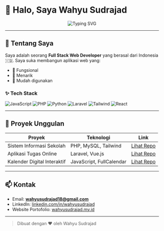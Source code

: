 # 👋 Halo, Saya Wahyu Sudrajad

<p align="center">
  <img src="https://readme-typing-svg.demolab.com?font=Inter&size=24&duration=2500&pause=1000&color=0A66C2&center=true&vCenter=true&multiline=true&width=600&height=60&lines=Full+Stack+Developer+%7C+Programmer+%7C+Tech+Enthusiast;Selamat+datang+di+portofolio+saya!" alt="Typing SVG" />
</p>

---

## 🚀 Tentang Saya

Saya adalah seorang **Full Stack Web Developer** yang berasal dari Indonesia 🇮🇩. Saya suka membangun aplikasi web yang:
- 🔧 Fungsional
- 🎨 Menarik
- 🤝 Mudah digunakan

### ✨ Tech Stack
![JavaScript](https://img.shields.io/badge/-JavaScript-F7DF1E?style=flat&logo=javascript&logoColor=black)
![PHP](https://img.shields.io/badge/-PHP-777BB4?style=flat&logo=php&logoColor=white)
![Python](https://img.shields.io/badge/-Python-3776AB?style=flat&logo=python&logoColor=white)
![Laravel](https://img.shields.io/badge/-Laravel-F55247?style=flat&logo=laravel&logoColor=white)
![Tailwind](https://img.shields.io/badge/-Tailwind_CSS-06B6D4?style=flat&logo=tailwind-css&logoColor=white)
![React](https://img.shields.io/badge/-React-61DAFB?style=flat&logo=react&logoColor=black)

---

## 📂 Proyek Unggulan

| Proyek | Teknologi | Link |
|--------|-----------|------|
| Sistem Informasi Sekolah | PHP, MySQL, Tailwind | [Lihat Repo](#) |
| Aplikasi Tugas Online | Laravel, Vue.js | [Lihat Repo](#) |
| Kalender Digital Interaktif | JavaScript, FullCalendar | [Lihat Repo](#) |

---

## 📫 Kontak

- Email: **wahyusudrajad18@gmail.com**
- LinkedIn: [linkedin.com/in/wahyusudrajad](https://linkedin.com/in/wahyusudrajad)
- Website Portofolio: [wahyusudrajad.my.id](https://wahyusudrajad.my.id)

---

> Dibuat dengan ❤️ oleh Wahyu Sudrajad

